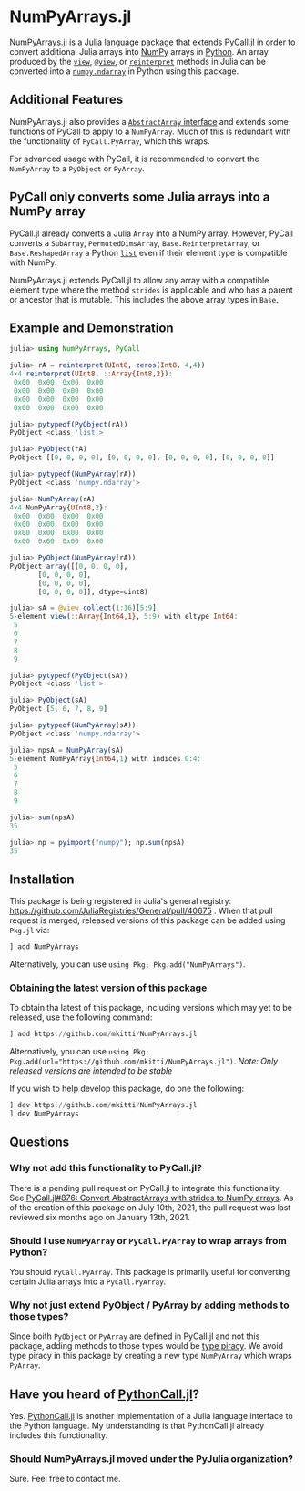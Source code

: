 # NumPyArrays.jl

NumPyArrays.jl is a [Julia](https://julialang.org/) language package that extends [PyCall.jl](https://github.com/JuliaPy/PyCall.jl)
in order to convert additional Julia arrays into [NumPy](https://numpy.org/) arrays in [Python](https://python.org/).
An array produced by the [`view`](https://docs.julialang.org/en/v1/base/arrays/#Base.view),
[`@view`](https://docs.julialang.org/en/v1/base/arrays/#Base.@view), or
[`reinterpret`](https://docs.julialang.org/en/v1/base/arrays/#Base.reinterpret)
methods in Julia can be converted into a [`numpy.ndarray`](https://numpy.org/doc/1.20/reference/generated/numpy.ndarray.html)
in Python using this package.

## Additional Features

NumPyArrays.jl also provides a [`AbstractArray` interface](https://docs.julialang.org/en/v1/manual/interfaces/#man-interface-array)
and extends some functions of PyCall to apply to a `NumPyArray`. Much of this is redundant with the functionality of `PyCall.PyArray`, which this wraps.

For advanced usage with PyCall, it is recommended to convert the `NumPyArray` to a `PyObject` or `PyArray`.

## PyCall only converts some Julia arrays into a NumPy array

PyCall.jl already converts a Julia `Array` into a NumPy array.
However, PyCall converts a `SubArray`, `PermutedDimsArray`,
`Base.ReinterpretArray`, or `Base.ReshapedArray` 
a Python [`list`](https://docs.python.org/3/tutorial/datastructures.html#more-on-lists)
even if their element type is compatible with NumPy.

NumPyArrays.jl extends PyCall.jl to allow any array with a compatible
element type where the method `strides` is applicable and who has a
parent or ancestor that is mutable. This includes the above array types
in `Base`.

## Example and Demonstration

```julia
julia> using NumPyArrays, PyCall

julia> rA = reinterpret(UInt8, zeros(Int8, 4,4))
4×4 reinterpret(UInt8, ::Array{Int8,2}):
 0x00  0x00  0x00  0x00
 0x00  0x00  0x00  0x00
 0x00  0x00  0x00  0x00
 0x00  0x00  0x00  0x00

julia> pytypeof(PyObject(rA))
PyObject <class 'list'>

julia> PyObject(rA)
PyObject [[0, 0, 0, 0], [0, 0, 0, 0], [0, 0, 0, 0], [0, 0, 0, 0]]

julia> pytypeof(NumPyArray(rA))
PyObject <class 'numpy.ndarray'>

julia> NumPyArray(rA)
4×4 NumPyArray{UInt8,2}:
 0x00  0x00  0x00  0x00
 0x00  0x00  0x00  0x00
 0x00  0x00  0x00  0x00
 0x00  0x00  0x00  0x00

julia> PyObject(NumPyArray(rA))
PyObject array([[0, 0, 0, 0],
       [0, 0, 0, 0],
       [0, 0, 0, 0],
       [0, 0, 0, 0]], dtype=uint8)

julia> sA = @view collect(1:16)[5:9]
5-element view(::Array{Int64,1}, 5:9) with eltype Int64:
 5
 6
 7
 8
 9

julia> pytypeof(PyObject(sA))
PyObject <class 'list'>

julia> PyObject(sA)
PyObject [5, 6, 7, 8, 9]

julia> pytypeof(NumPyArray(sA))
PyObject <class 'numpy.ndarray'>

julia> npsA = NumPyArray(sA)
5-element NumPyArray{Int64,1} with indices 0:4:
 5
 6
 7
 8
 9

julia> sum(npsA)
35

julia> np = pyimport("numpy"); np.sum(npsA)
35
```

## Installation

This package is being registered in Julia's general registry: https://github.com/JuliaRegistries/General/pull/40675 .
When that pull request is merged, released versions of this package can be added using `Pkg.jl` via:
```julia
] add NumPyArrays
```
Alternatively, you can use `using Pkg; Pkg.add("NumPyArrays")`.

### Obtaining the latest version of this package

To obtain tha latest of this package, including versions which may yet to be released,
use the following command:

```julia
] add https://github.com/mkitti/NumPyArrays.jl
```
Alternatively, you can use `using Pkg; Pkg.add(url="https://github.com/mkitti/NumPyArrays.jl")`.
*Note: Only released versions are intended to be stable*

If you wish to help develop this package, do one the following:

```julia
] dev https://github.com/mkitti/NumPyArrays.jl
] dev NumPyArrays
```

## Questions

### Why not add this functionality to PyCall.jl?

There is a pending pull request on PyCall.jl to integrate this functionality.
See [PyCall.jl#876: Convert AbstractArrays with strides to NumPy arrays](https://github.com/JuliaPy/PyCall.jl/pull/876).
As of the creation of this package on July 10th, 2021, the pull request was last reviewed six months ago on January 13th, 2021.

### Should I use `NumPyArray` or `PyCall.PyArray` to wrap arrays from Python?

You should `PyCall.PyArray`. This package is primarily useful for converting certain Julia arrays into a `PyCall.PyArray`.

### Why not just extend PyObject / PyArray by adding methods to those types?

Since boith `PyObject` or `PyArray` are defined in PyCall.jl and not this package, adding methods to those types would be
[type piracy](https://docs.julialang.org/en/v1/manual/style-guide/#Avoid-type-piracy). We avoid type piracy in this package
by creating a new type `NumPyArray` which wraps `PyArray`.

## Have you heard of [PythonCall.jl](https://github.com/cjdoris/PythonCall.jl)?

Yes. [PythonCall.jl](https://discourse.julialang.org/t/converting-julia-arrays-views-to-numpy-arrays-via-pycall/61186/6)
is another implementation of a Julia language interface to the Python language. My understanding is that PythonCall.jl
already includes this functionality.

### Should NumPyArrays.jl moved under the PyJulia organization?

Sure. Feel free to contact me.
